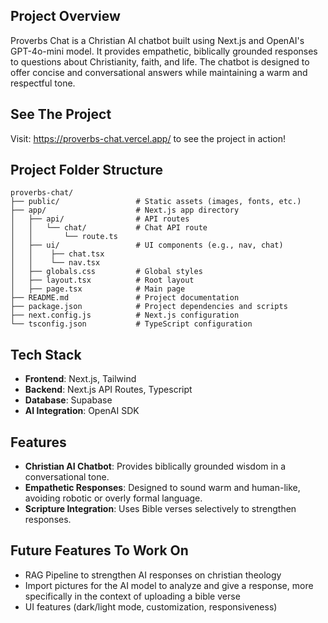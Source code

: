 ## Project Overview

Proverbs Chat is a Christian AI chatbot built using Next.js and OpenAI's GPT-4o-mini model. It provides empathetic, biblically grounded responses to questions about Christianity, faith, and life. The chatbot is designed to offer concise and conversational answers while maintaining a warm and respectful tone.

## See The Project

Visit: https://proverbs-chat.vercel.app/ to see the project in action!

## Project Folder Structure

```
proverbs-chat/
├── public/                 # Static assets (images, fonts, etc.)
├── app/                    # Next.js app directory
│   ├── api/                # API routes
│   │   └── chat/           # Chat API route
│   │       └── route.ts 
│   ├── ui/                 # UI components (e.g., nav, chat)
│   │    ├── chat.tsx
│   │    └── nav.tsx 
│   ├── globals.css         # Global styles
│   ├── layout.tsx          # Root layout
│   ├── page.tsx            # Main page
├── README.md               # Project documentation
├── package.json            # Project dependencies and scripts
├── next.config.js          # Next.js configuration
└── tsconfig.json           # TypeScript configuration
```

## Tech Stack

- **Frontend**: Next.js, Tailwind
- **Backend**: Next.js API Routes, Typescript
- **Database**: Supabase
- **AI Integration**: OpenAI SDK

## Features

- **Christian AI Chatbot**: Provides biblically grounded wisdom in a conversational tone.
- **Empathetic Responses**: Designed to sound warm and human-like, avoiding robotic or overly formal language.
- **Scripture Integration**: Uses Bible verses selectively to strengthen responses.

## Future Features To Work On

- RAG Pipeline to strengthen AI responses on christian theology
- Import pictures for the AI model to analyze and give a response, more specifically in the context of uploading a bible verse
- UI features (dark/light mode, customization, responsiveness)
